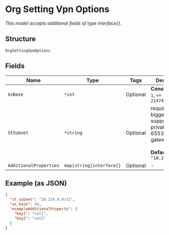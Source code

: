 
# Org Setting Vpn Options

*This model accepts additional fields of type interface{}.*

## Structure

`OrgSettingVpnOptions`

## Fields

| Name | Type | Tags | Description |
|  --- | --- | --- | --- |
| `AsBase` | `*int` | Optional | **Constraints**: `>= 1`, `<= 2147483647` |
| `StSubnet` | `*string` | Optional | requiring /12 or bigger to support 16 private IPs for 65535 gateways<br><br>**Default**: `"10.224.0.0/12"` |
| `AdditionalProperties` | `map[string]interface{}` | Optional | - |

## Example (as JSON)

```json
{
  "st_subnet": "10.224.0.0/12",
  "as_base": 80,
  "exampleAdditionalProperty": {
    "key1": "val1",
    "key2": "val2"
  }
}
```

